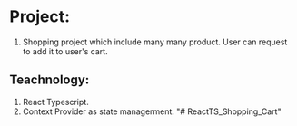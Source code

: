 # Project: 

1. Shopping project which include many many product. User can request to add it to user's cart. 

## Teachnology: 
1. React Typescript. 
2. Context Provider as state managerment. 
"# ReactTS_Shopping_Cart" 

